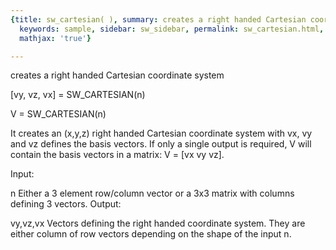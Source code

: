 ```yaml
---
{title: sw_cartesian( ), summary: creates a right handed Cartesian coordinate system,
  keywords: sample, sidebar: sw_sidebar, permalink: sw_cartesian.html, folder: swfiles,
  mathjax: 'true'}

---
```

creates a right handed Cartesian coordinate system
 
[vy, vz, vx] = SW_CARTESIAN(n)
 
V = SW_CARTESIAN(n)
 
It creates an (x,y,z) right handed Cartesian coordinate system with vx,
vy and vz defines the basis vectors. If only a single output is required,
V will contain the basis vectors in a matrix: V = [vx vy vz].
 
Input:
 
n         Either a 3 element row/column vector or a 3x3 matrix with
          columns defining 3 vectors.
Output:
 
vy,vz,vx  Vectors defining the right handed coordinate system. They are
          either column of row vectors depending on the shape of the
          input n.
 

